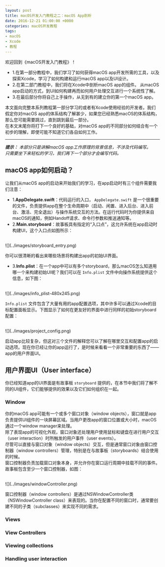 ```yaml
---
layout: post
title: macOS开发入门教程之二：macOS App剖析
date: 2016-12-21 01:00:00 +0000
categories: macOS开发教程
tags:
- macOS
- Xcode
- 教程
---
```

欢迎回到《macOS开发入门教程》！
- 1.在第一部分教程中，我们学习了如何获得macOS app开发所需的工具，以及探索Xcode，学习了如何构建和运行macOS app以及UI设计。  
- 2.在第二部门教程中，我们将在Xcode中剖析macOS app的组件。 从macOS app启动的方式，到UI如何构建再而如何用户处理交互进行一个系统性了解。  
- 3.在最后部分你将自己上手操作，从无到有的建立你的第一个macOS app。  

本文面向完整本系列教程第一部分学习的或者有Xcode使用经验的开发者。我们假定你对macOS app的体系结构了解甚少，如果您已经熟悉macOS的体系结构，那么您可能需要跳过，直到跳到最后一部分。  
在本文末尾你将打下一个良好的基础，对macOS app的不同部分如何结合有一个初步的理解，即使可能不知道它们各自如何工作。  

---
***提示：*** *本部分只是讲解macOS app工作原理的背景信息，不涉及代码编写。*  
*只需要坐下来轻松的学习，我们再下一个部分才会编写代码。*  
## macOS app如何启动？
让我们从macOS app的启动来开始我们的学习，在app启动时有三个组件需要我们注意：  
- 1.**AppDelegate.swift**：代码运行的入口， `AppDelegate.swift` 是一个很重要的文件，负责提供app在整个生命周期中（启动、闲置、进入后台、进入前台、激活、完全退出）与操作系统交互的方法。在运行代码时为你提供来自macOS的通知，例如Handoff请求、命令行参数和推送通知等。  
- 2.**Main.storyboard**：故事板具有指定的“入口点”，这允许系统在app启动时构建UI，这个入口点如图所示：  

<br/>  
![](../images/storyboard_entry.png)
<br/>  

你可以很清晰的看出来哪些场景将构建出app的初始UI界面。  
- 3.**Info.plist**：在一个app中可以有多个storyboard，那么macOS怎么知道用哪一个来构建初始UI呢？我们可以在 `Info.plist` 文件中向操作系统提供这个信息，如下图：  

<br/>  
![](../images/info_plist-480x245.png)
<br/>  

`Info.plist` 文件包含了大量有用的app配置选项，其中许多可以通过Xcode的目标配置面板显示。下图显示了如何在更友好的界面中进行同样的初始storyboard配置：  

<br/>  
![](../images/project_config.png)
<br/>  

启动app比较复杂，但这对三个文件的解释您可以了解在哪里交互和配置app的启动选项。现在你已经让你的app运行了，是时候来看看一个非常重要的东西了——app的用户界面UI。  

## 用户界面UI（User interface）
你已经知道app的UI界面是有故事板 `storyboard` 提供的，在本节中我们将了解不同的UI组件，它们能够提供的效果以及它们如何组织在一起。

### Window
你的macOS app可能有一个或多个窗口对象（window objects），窗口就是app负责提供UI组件的一块屏幕区域。当用户更改app的窗口位置或大小时，macOS通过一个window manager来处理。  
除了表现app的可视化外观，窗口对象还处理用户使用鼠标和键盘在进行用户交互（user interaction）时所触发的用户事件（user events）。  
尽管可以直接与窗口对象（window objects）交互，但是通常窗口对象由窗口控制器（window controllers）管理，特别是在与故事板（storyboards）结合使用的时候。  
窗口控制器负责加载窗口对象本身，并允许你在窗口运行周期中挂载不同的事件。  
故事板包含至少一个窗口控制器，如图：  

<br/>  
![](../images/windowController.png)
<br/>  

窗口控制器（window controllers）是通过NSWindowController类（NSWindowController class）来表现的。当你在配置不同的窗口时，通常要创建不同的子类（subclasses）来实现不同的需求。
### Views
### View Controllers
### Viewing collections
### Handling user interaction
